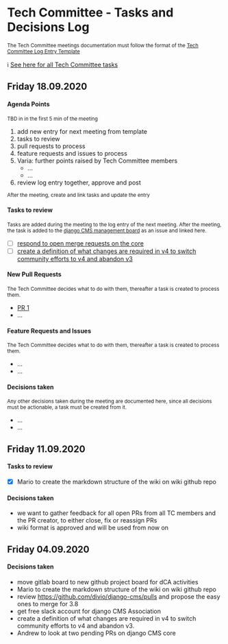 # Tech Committee - Tasks and Decisions Log

<small>The Tech Committee meetings documentation must follow the format of the [Tech Committee Log Entry Template](/tech-committee/tasks-and-decisions-log-entry-template.md)</small>

ℹ️&nbsp;[See here for all Tech Committee tasks](https://github.com/django-cms/django-cms-mgmt/projects/1)


## Friday 18.09.2020
#### Agenda Points
<small>TBD in in the first 5 min of the meeting</small>
1. add new entry for next meeting from template
2. tasks to review
3. pull requests to process
4. feature requests and issues to process
5. Varia: further points raised by Tech Committee members
   - ...
   - ...
6. review log entry together, approve and post

<small>After the meeting, create and link tasks and update the entry</small>
#### Tasks to review
<small>Tasks are added during the meeting to the log entry of the next meeting. After the meeting, the task is added to the [django CMS management board](https://github.com/django-cms/django-cms-mgmt/projects/1) as an issue and linked here.</small>
- [ ] [respond to open merge requests on the core](https://github.com/django-cms/django-cms-mgmt/issues/1)
- [ ] [create a definition of what changes are required in v4 to switch community efforts to v4 and abandon v3](https://github.com/django-cms/django-cms-mgmt/issues/2)
#### New Pull Requests
<small>The Tech Committee decides what to do with them, thereafter a task is created to process them.</small>
- [PR 1](https://)
- ...
#### Feature Requests and Issues
<small>The Tech Committee decides what to do with them, thereafter a task is created to process them.</small>
- ...
- ...
#### Decisions taken
<small>Any other decisions taken during the meeting are documented here, since all decisions must be actionable, a task must be created from it.</small>
- ...
- ...



## Friday 11.09.2020
#### Tasks to review
- [x] Mario to create the markdown structure of the wiki on wiki github repo
#### Decisions taken
- we want to gather feedback for all open PRs from all TC members and the PR creator, to either close, fix or reassign PRs
- wiki format is approved and will be used from now on


## Friday 04.09.2020
#### Decisions taken
- move gitlab board to new github project board for dCA activities
- Mario to create the markdown structure of the wiki on wiki github repo
- review https://github.com/divio/django-cms/pulls and propose the easy ones to merge for 3.8
- get free slack account for django CMS Association
- create a definition of what changes are required in v4 to switch community efforts to v4 and abandon v3.
- Andrew to look at two pending PRs on django CMS core







